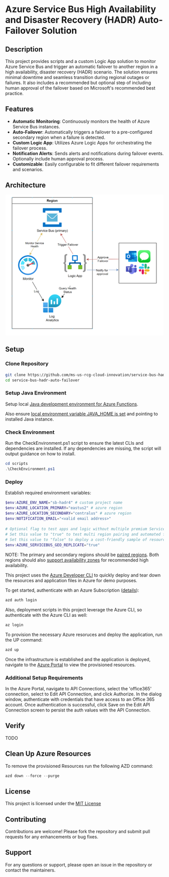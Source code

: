 # Azure Service Bus High Availability and Disaster Recovery (HADR) Auto-Failover Solution

## Description

This project provides scripts and a custom Logic App solution to monitor Azure Service Bus and trigger an automatic failover to another region in a high availability, disaster recovery (HADR) scenario. The solution ensures minimal downtime and seamless transition during regional outages or failures. It also includes a recommended but optional step of including human approval of the failover based on Microsoft's recommended best practice.

## Features

- **Automatic Monitoring**: Continuously monitors the health of Azure Service Bus instances.
- **Auto-Failover**: Automatically triggers a failover to a pre-configured secondary region when a failure is detected.
- **Custom Logic App**: Utilizes Azure Logic Apps for orchestrating the failover process.
- **Notification Alerts**: Sends alerts and notifications during failover events. Optionally include human approval process.
- **Customizable**: Easily configurable to fit different failover requirements and scenarios.

## Architecture

![Architecture](/assets/architecture.png)

## Setup

### Clone Repository

```bash
git clone https://github.com/ms-us-rcg-cloud-innovation/service-bus-hadr-auto-failover.git
cd service-bus-hadr-auto-failover
```

### Setup Java Environment

Setup local [Java development environment for Azure Functions](https://learn.microsoft.com/en-us/azure/azure-functions/create-first-function-vs-code-java#configure-your-environment).

Also ensure [local environment variable JAVA_HOME is set](https://docs.oracle.com/cd/E19182-01/821-0917/inst_jdk_javahome_t/index.html) and pointing to installed Java instance.

### Check Environment

Run the CheckEnvironment.ps1 script to ensure the latest CLIs and dependencies are installed. If any dependencies are missing, the script will output guidance on how to install.

```powershell
cd scripts
.\CheckEnvironment.ps1
```

### Deploy

Establish required environment variables:

```powershell
$env:AZURE_ENV_NAME="sb-hadr4" # custom project name
$env:AZURE_LOCATION_PRIMARY="eastus2" # azure region
$env:AZURE_LOCATION_SECONDARY="centralus" # azure region
$env:NOTIFICATION_EMAIL="<valid email address>"

# Optional flag to test apps and logic without multiple premium Service Bus instances to reduce costs when testing.
# Set this value to "true" to test multi region pairing and automated failover logic (default)
# Set this value to "false" to deploy a cost-friendly sample of resources and to test basic logic (not real failover)
$env:AZURE_SERVICEBUS_GEO_REPLICATE="true"
```

NOTE: The primary and secondary regions should be [paired regions](https://learn.microsoft.com/en-us/azure/reliability/cross-region-replication-azure#azure-paired-regions). Both regions should also [support availability zones](https://learn.microsoft.com/en-us/azure/reliability/availability-zones-service-support#azure-regions-with-availability-zone-support) for recommended high availability.

This project uses the [Azure Developer CLI](https://learn.microsoft.com/en-us/azure/developer/azure-developer-cli/overview) to quickly deploy and tear down the resources and application files in Azure for demo purposes.

To get started, authenticate with an Azure Subscription ([details](https://learn.microsoft.com/en-us/azure/developer/azure-developer-cli/reference#azd-auth-login)):

```powershell
azd auth login
```

Also, deployment scripts in this project leverage the Azure CLI, so authenticate with the Azure CLI as well:

```powershell
az login
```

To provision the necessary Azure resoruces and deploy the application, run the UP command:

```powershell
azd up
```

Once the infrastructure is established and the application is deployed, navigate to the [Azure Portal](https://portal.azure.com) to view the provisioned resources.

### Additional Setup Requirements

In the Azure Portal, navigate to API Connections, select the 'office365' connection, select to Edit API Connection, and click Authorize. In the dialog window, authenticate with credentials that have access to an Office 365 account. Once authentication is successful, click Save on the Edit API Connection screen to persist the auth values with the API Connection.

## Verify

TODO

## Clean Up Azure Resources

To remove the provisioned Resources run the following AZD command:

```powershell
azd down --force --purge
```

## License

This project is licensed under the [MIT License](LICENSE)

## Contributing

Contributions are welcome! Please fork the repository and submit pull requests for any enhancements or bug fixes.

## Support

For any questions or support, please open an issue in the repository or contact the maintainers.
